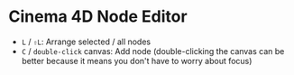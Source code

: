 # Cinema 4D Node Editor

- `L` / `⇧L`: Arrange selected / all nodes
- `C` / `double-click` canvas: Add node (double-clicking the canvas can be better because it means you don't have to worry about focus)
